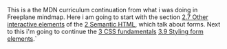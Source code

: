 This is a the MDN curriculum continuation from what i was doing in Freeplane mindmap. Here i am going to start with the section [2.7 Other interactive elements](https://developer.mozilla.org/en-US/curriculum/core/semantic-html/#2.7_other_interactive_elements) of the [2 Semantic HTML](https://developer.mozilla.org/en-US/curriculum/core/semantic-html/), which talk about forms. Next to this i'm going to continue the [3 CSS fundamentals](https://developer.mozilla.org/en-US/curriculum/core/css-fundamentals/) [3.9 Styling form elements](https://developer.mozilla.org/en-US/curriculum/core/css-fundamentals/#3.9_styling_form_elements).`
